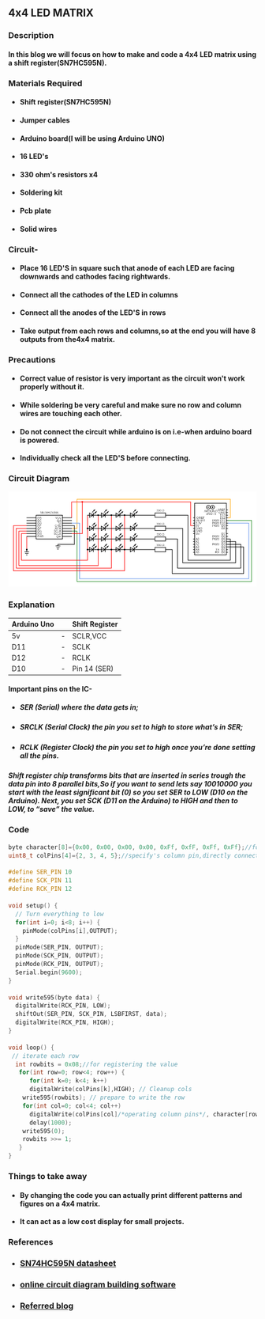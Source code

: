 ## 4x4 LED MATRIX

### Description
#### In this blog we will focus on how to make and code a 4x4 LED matrix using a shift register(SN7HC595N).

### Materials Required
- #### Shift register(SN7HC595N)
- #### Jumper cables
- #### Arduino board(I will be using Arduino UNO)
- #### 16 LED's
- #### 330 ohm's resistors x4
- #### Soldering kit
- #### Pcb plate
- #### Solid wires

### Circuit-
- #### Place 16 LED'S in square such that anode of each LED are facing downwards and cathodes facing rightwards. 
- #### Connect all the cathodes of the LED in columns
- #### Connect all the anodes of the LED'S in rows
- #### Take output from each rows and columns,so at the end you will have 8 outputs from the4x4 matrix.

### Precautions
- #### Correct value of resistor is very important as the circuit won't work properly without it.
- #### While soldering be very careful and make sure no row and column wires are touching each other.
- #### Do not connect the circuit while arduino is on i.e-when arduino board is powered.
- #### Individually check all the LED'S before connecting.
### Circuit Diagram
![circuit_dia1](https://github.com/ONEV2/4x4-LED-matrix/blob/master/circuit/circuit%20(1).png)
### Explanation

| Arduino Uno  |   | Shift Register     |
| ------------- |---| ------------- |
| 5v            | - |   SCLR,VCC    |
| D11           | - |   SCLK        |
| D12           | - |   RCLK        |
| D10           | - |  Pin 14 (SER) |
#### Important pins on the IC-
- ##### SER (Serial) where the data gets in;
- ##### SRCLK (Serial Clock) the pin you set to high to store what’s in SER;
- ##### RCLK (Register Clock) the pin you set to high once you’re done setting all the pins.
##### Shift register chip transforms bits that are inserted in series trough the data pin into 8 parallel bits,So if you want to send lets say 10010000 you start with the least significant bit (0) so you set SER to LOW (D10 on the Arduino). Next, you set SCK (D11 on the Arduino) to HIGH and then to LOW, to “save” the value.

### Code
```c
byte character[8]={0x00, 0x00, 0x00, 0x00, 0xFf, 0xfF, 0xFf, 0xFf};//for row
uint8_t colPins[4]={2, 3, 4, 5};//specify's column pin,directly connected to arduino

#define SER_PIN 10
#define SCK_PIN 11
#define RCK_PIN 12

void setup() {
  // Turn everything to low
  for(int i=0; i<8; i++) {
    pinMode(colPins[i],OUTPUT);
  }
  pinMode(SER_PIN, OUTPUT);
  pinMode(SCK_PIN, OUTPUT);
  pinMode(RCK_PIN, OUTPUT);
  Serial.begin(9600);
}

void write595(byte data) {
  digitalWrite(RCK_PIN, LOW);
  shiftOut(SER_PIN, SCK_PIN, LSBFIRST, data);
  digitalWrite(RCK_PIN, HIGH);
}

void loop() {
 // iterate each row
  int rowbits = 0x08;//for registering the value
   for(int row=0; row<4; row++) {
      for(int k=0; k<4; k++) 
      digitalWrite(colPins[k],HIGH); // Cleanup cols
    write595(rowbits); // prepare to write the row
    for(int col=0; col<4; col++)
      digitalWrite(colPins[col]/*operating column pins*/, character[row+4] & 1 << col ? LOW : HIGH);
      delay(1000);
    write595(0);
    rowbits >>= 1; 
   }
}
```
### Things to take away 
- #### By changing the code you can actually print different patterns and figures on a 4x4 matrix.
- #### It can act as a low cost display for small projects.

### References
- ### [SN74HC595N datasheet](http://www.ti.com/lit/ds/symlink/sn74hc595.pdf)
- ### [online circuit diagram building software](https://www.circuit-diagram.org/editor/)
- ### [Referred blog](https://medium.com/arduino-playground/using-a-74hc595-to-control-a-led-matrix-84559feee7cd)


